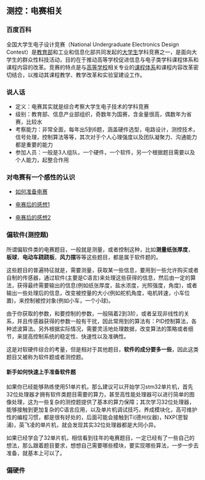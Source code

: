 ## 测控：电赛相关

### 百度百科

全国大学生电子设计竞赛（National Undergraduate Electronics Design Contest）是[教育部](https://baike.baidu.com/item/教育部)和工业和信息化部共同发起的[大学生](https://baike.baidu.com/item/大学生/1444)学科竞赛之一，是面向大学生的群众性科技活动，目的在于推动高等学校促进信息与电子类学科课程体系和课程内容的改革。竞赛的特点是与[高等学校](https://baike.baidu.com/item/高等学校/29680)相关专业的[课程体系](https://baike.baidu.com/item/课程体系/3465161)和课程内容改革密切结合，以推动其课程教学、教学改革和实验室建设工作。

### 说人话

* 定义：电赛其实就是综合考察大学生电子技术的学科竞赛
* 级别：教育部、信息产业部组织，奇数年为国赛，含金量很高，偶数年为省赛，比较水
* 考察能力：非常全面，每年出5到6题，涵盖硬件选型，电路设计，测控技术，信号处理，控制算法等等，其次对于个人心理强度以及团队凝聚力、沟通能力都是重要的能力
* 参加人员：一般是3人组队，一个硬件，一个软件，另一个根据题目需要以及个人能力，起整合作用

### 对电赛有一个感性的认识

* [如何准备电赛](https://zhuanlan.zhihu.com/p/146774009)

* [电赛后的感想1](https://blog.csdn.net/qq_44404407/article/details/103543053?ops_request_misc=&request_id=&biz_id=102&utm_term=%25E7%2594%25B5%25E8%25B5%259B&utm_medium=distribute.pc_search_result.none-task-blog-2~all~sobaiduweb~default-3-103543053.pc_search_result_no_baidu_js)

* [电赛后的感想2](https://blog.csdn.net/qq_28997735/article/details/99655860?ops_request_misc=%25257B%252522request%25255Fid%252522%25253A%252522161253573716780265418263%252522%25252C%252522scm%252522%25253A%25252220140713.130102334..%252522%25257D&request_id=161253573716780265418263&biz_id=0&utm_medium=distribute.pc_search_result.none-task-blog-2~all~baidu_landing_v2~default-1-99655860.pc_search_result_no_baidu_js&utm_term=%25E7%2594%25B5%25E8%25B5%259B+%25E6%2584%259F%25E6%2583%25B3)

### 偏软件(测控题)

所谓偏软件类的电赛题目，一般就是测量，或者控制这种，比如**测量纸张厚度**， **板球**，**电动车跷跷板**，**风力摆**等等这些题目，都是属于软件题的。

这些题目的普遍特征就是，需要测量，获取某一些信息，要用到一些允许购买或者自制的传感器，通过软件(主要是C语言)来处理这些获得的信息，然后由一定的算法，获得最终需要输出的信息(例如纸张厚度，盐水浓度，光照强度，角度)，或者输出一些处理后的信息，改变被控量的大小(例如舵机角度，电机转速，小车位置)，来控制被控对象(例如小车，一个小球)。

由于你获取的参数，和要控制的参数，一般隔着2到3阶，或者呈现非线性的关系，并且传感器获得的参数一般有干扰，因此常用到的算法有：PID控制算法，各种滤波算法。另外根据实际情况，需要灵活地处理数据，改变算法的策略或者细节，来提高控制系统的稳定性、快速性以及准确性。

这是对软硬件综合的考量，但是相对于其他题目，**软件的成分要多一些**，因此这类题目又被称为软件题或者测控题。

#### 新手如何快速上手准备软件题

如果你已经能够熟练使用51单片机，那么建议可以开始学习stm32单片机，首先32位处理器才拥有软件类题目需要的算力，甚至高性能处理器可以进行简单的图像处理，这为一些复杂的测控题提供了基本的算力保障；其次学习32位处理器，能够接触到更加复杂的C语言应用，以及单片机调试技巧，养成模块化，高可维护性的编程习惯，都是很有好处的，后面可能会接触到Ti(德州仪器)，NXP(恩智浦)，英飞凌的单片机，就会发现其实32位处理器都是大同小异。

如果已经学会了32单片机，相信看到往年的电赛题目，一定已经有了一些自己的想法，那么跟着题目要求，想想自己需要哪些模块，要实现哪些算法，一步一步去准备，就基本上可以了。

### 偏硬件

